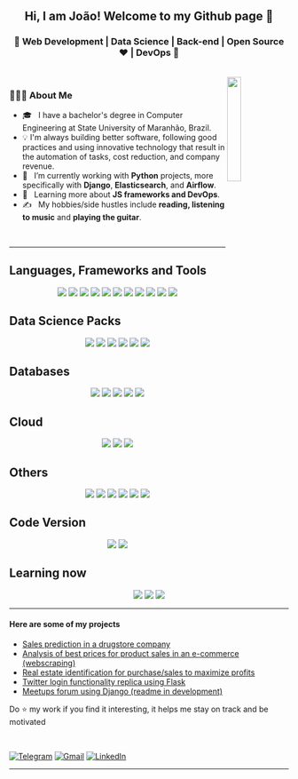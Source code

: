 <h2 align="center"> Hi, I am João! Welcome to my Github page 👋 </h2>

<h3 align="center">🚀 Web Development | Data Science | Back-end | Open Source ♥ | DevOps  🚀</h3>
  
<br>
<a href="https://open.spotify.com/user/12160623378" target="_blank">
<img align="right"  width="22%" src="https://spotify-github-profile.vercel.app/api/view?uid=12160623378&cover_image=true&theme=default" />
</a>

 <h3> 👨🏻‍💻 About Me </h3>
  
  - 🎓 &nbsp; I have a bachelor's degree in Computer Engineering at State University of Maranhão, Brazil.
  - 💡 I'm always building better software, following good practices and using innovative technology that result in the automation of tasks, cost reduction, and company revenue.
  - 💼 &nbsp; I’m currently working with **Python** projects, more specifically with **Django**, **Elasticsearch**, and **Airflow**.
  - 🌱 &nbsp; Learning more about **JS frameworks and DevOps**.
  - ✍️ &nbsp;  My hobbies/side hustles include **reading, listening to music** and **playing the guitar**.  
  <br>
  <hr>

  <h2> Languages, Frameworks and Tools </h2>
  <div align="center">
    <img src="https://img.shields.io/badge/python%20-%2314354C.svg?&style=for-the-badge&logo=python&logoColor=white" /> 
    <img src="https://img.shields.io/badge/JavaScript-323330?style=for-the-badge&logo=javascript&logoColor=F7DF1E" />
    <img src="https://img.shields.io/badge/Django-092E20?style=for-the-badge&logo=django&logoColor=green" />
    <img src="https://img.shields.io/badge/DJANGO-REST-ff1709?style=for-the-badge&logo=django&logoColor=white&color=ff1709&labelColor=gray" />
    <img src="https://img.shields.io/badge/Flask-000000?style=for-the-badge&logo=flask&logoColor=white" />
    <img src="https://img.shields.io/badge/html5%20-%23E34F26.svg?&style=for-the-badge&logo=html5&logoColor=white" />
    <img src="https://img.shields.io/badge/css3%20-%231572B6.svg?&style=for-the-badge&logo=css3&logoColor=white" />
    <img src="https://img.shields.io/badge/Bootstrap-563D7C?style=for-the-badge&logo=bootstrap&logoColor=white" />
    <img src="https://img.shields.io/badge/pycharm-143?style=for-the-badge&logo=pycharm&logoColor=black&color=black&labelColor=green" />
    <img src="https://img.shields.io/badge/Visual_Studio_Code-0078D4?style=for-the-badge&logo=visual%20studio%20code&logoColor=white" />
    <img src="https://img.shields.io/badge/sublime_text-%23575757.svg?&style=for-the-badge&logo=sublime-text&logoColor=important" />
  </div>
  
  <h2> Data Science Packs </h2>
  <div align="center"> 
    <img src="https://img.shields.io/badge/Pandas-2C2D72?style=for-the-badge&logo=pandas&logoColor=white" />  
    <img src="https://img.shields.io/badge/Numpy-777BB4?style=for-the-badge&logo=numpy&logoColor=white" />
    <img src="https://img.shields.io/badge/Streamlit-FF4B4B?style=for-the-badge&logo=Streamlit&logoColor=white" />   
    <img src="https://img.shields.io/badge/Plotly-239120?style=for-the-badge&logo=plotly&logoColor=white" />  
    <img src="https://img.shields.io/badge/SciPy-654FF0?style=for-the-badge&logo=SciPy&logoColor=white" />
    <img src="https://img.shields.io/badge/scikit--learn-%23F7931E.svg?style=for-the-badge&logo=scikit-learn&logoColor=white" />
  </div>
    
  <h2> Databases </h2>
  <div align="center">
    <img src="https://img.shields.io/badge/MySQL-005C84?style=for-the-badge&logo=mysql&logoColor=white"/>
    <img src="https://img.shields.io/badge/PostgreSQL-316192?style=for-the-badge&logo=postgresql&logoColor=white" />
    <img src="https://img.shields.io/badge/SQLite-07405E?style=for-the-badge&logo=sqlite&logoColor=white" />
    <img src="https://img.shields.io/badge/redis-%23DD0031.svg?&style=for-the-badge&logo=redis&logoColor=white" />
    <img src="https://img.shields.io/badge/Elastic_Search-005571?style=for-the-badge&logo=elasticsearch&logoColor=white" />
  </div>
  
  <h2> Cloud </h2>
  <div align="center">
    <img src="https://img.shields.io/badge/Amazon_AWS-FF9900?style=for-the-badge&logo=amazonaws&logoColor=white"/>
    <img src="https://img.shields.io/badge/Digital_Ocean-0080FF?style=for-the-badge&logo=DigitalOcean&logoColor=white" />
    <img src="https://img.shields.io/badge/Heroku-430098?style=for-the-badge&logo=heroku&logoColor=white" />
  </div>
  
  <h2>Others</h2>
  <div align="center">
      <img src="https://img.shields.io/badge/Linux-FCC624?style=for-the-badge&logo=linux&logoColor=black" />
      <img src="https://img.shields.io/badge/Docker-2CA5E0?style=for-the-badge&logo=docker&logoColor=white"/>
      <img src="https://img.shields.io/badge/Insomnia-5849be?style=for-the-badge&logo=Insomnia&logoColor=white"/>
      <img src="https://img.shields.io/badge/Postman-FF6C37?style=for-the-badge&logo=postman&logoColor=white" />
      <img src="https://img.shields.io/badge/-Swagger-%23Clojure?style=for-the-badge&logo=swagger&logoColor=white"/>
      <img src="https://img.shields.io/badge/Apache%20Airflow-017CEE?style=for-the-badge&logo=Apache%20Airflow&logoColor=white" />
  </div>
  
  <h2> Code Version </h2>
  <div align="center">
        <img src="https://img.shields.io/badge/GitHub-100000?style=for-the-badge&logo=github&logoColor=white" />
        <img src="https://img.shields.io/badge/GitLab-330F63?style=for-the-badge&logo=gitlab&logoColor=white" />
  </div>
  
  <h2>Learning now</h2>
  <div align="center">
    <img src="https://img.shields.io/badge/FastAPI-005571?style=for-the-badge&logo=fastapi"/>
    <img src="https://img.shields.io/badge/VueJS-20232A?style=for-the-badge&logo=vue.js&logoColor=61DAFB"/>
    <img src="https://img.shields.io/badge/Flutter-02569B?style=for-the-badge&logo=flutter&logoColor=white"/>
  </div>          
  
  <hr>
  
  
#### Here are some of my projects

- [Sales prediction in a drugstore company](https://github.com/rmendes1/rossmann_sales)
- [Analysis of best prices for product sales in an e-commerce (webscraping)](https://github.com/rmendes1/star-jeans)
- [Real estate identification for purchase/sales to maximize profits](https://github.com/rmendes1/house-rocket)
- [Twitter login functionality replica using Flask](https://github.com/rmendes1/tuirer_flask)
- [Meetups forum using Django (readme in development)](https://github.com/rmendes1/album_meetups)


 Do :star: my work if you find it interesting, it helps me stay on track and be motivated

<br>

[![Telegram](https://img.shields.io/badge/-TELEGRAM-2CA5E0?style=for-the-badge&logo=telegram&logoColor=white)](https://t.me/joaormendes)
[![Gmail](https://img.shields.io/badge/-GMAIL-D14836?style=for-the-badge&logo=gmail&logoColor=white)](mailto:joaorenatomendes@gmail.com)
[![LinkedIn](https://img.shields.io/badge/-LINKEDIN-0077B5?style=for-the-badge&logo=linkedin&logoColor=white)](https://www.linkedin.com/in/joaorenatomendes/)

</p>
<hr \>
<p align="center">
